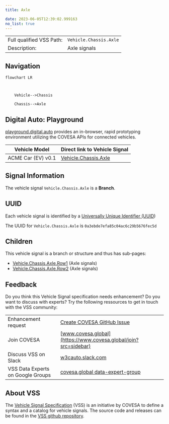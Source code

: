 ```yaml
---
title: Axle

date: 2023-06-05T12:39:02.999163
no_list: true
---
```



| | |
|---|---|
| Full qualified VSS Path: | `Vehicle.Chassis.Axle` |
| Description: | Axle signals |

## Navigation

```mermaid
flowchart LR



    Vehicle-->Chassis

    Chassis-->Axle

```


## Digital Auto: Playground

[playground.digital.auto](http://digital.auto) provides an in-browser, rapid prototyping environment utilizing the COVESA APIs for connected vehicles. 

| Vehicle Model | Direct link to Vehicle Signal |
|---|---|
| ACME Car (EV) v0.1 | [Vehicle.Chassis.Axle](https://digitalauto.netlify.app/model/STLWzk1WyqVVLbfymb4f/cvi/list/Vehicle.Chassis.Axle/) |


## Signal Information




The vehicle signal `Vehicle.Chassis.Axle` is a **Branch**.





## UUID

Each vehicle signal is identified by a [Universally Unique Identifier (UUID](https://en.wikipedia.org/wiki/Universally_unique_identifier))

The UUID for `Vehicle.Chassis.Axle` is `0a3ebde7efa85c04ac6c29b5676fec5d`

## Children

This vehicle signal is a branch or structure and thus has sub-pages:

- [Vehicle.Chassis.Axle.Row1](row1/) (Axle signals)
- [Vehicle.Chassis.Axle.Row2](row2/) (Axle signals)


## Feedback

Do you think this Vehicle Signal specification needs enhancement? Do you want to discuss with experts? Try the following ressources to get in touch with the VSS community:

| | |
|---|---|
| Enhancement request | [Create COVESA GitHub Issue](https://github.com/COVESA/vehicle_signal_specification/issues/new?body=Please+describe+your+feedback&title=Signal+feedback+Vehicle.Chassis.Axle) |
| Join COVESA | [www.covesa.global](https://www.covesa.global/join?src=sidebar) |
| Discuss VSS on Slack | [w3cauto.slack.com](http://w3cauto.slack.com/) |
| VSS Data Experts on Google Groups | [covesa.global data-expert-group](https://groups.google.com/a/covesa.global/g/data-expert-group) |

## About VSS

The [Vehicle Signal Specification](https://covesa.github.io/vehicle_signal_specification/) (VSS)
is an initiative by COVESA to define a syntax and a catalog for vehicle signals.
The source code and releases can be found in the [VSS github repository](https://github.com/COVESA/vehicle_signal_specification).

